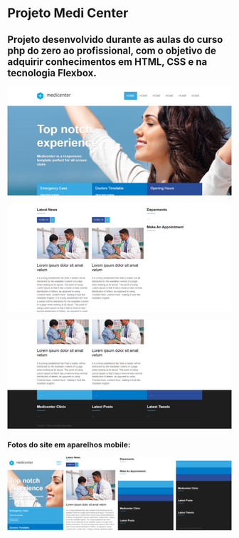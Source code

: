 # Projeto Medi Center
## Projeto desenvolvido durante as aulas do curso php do zero ao profissional, com o objetivo de adquirir conhecimentos em HTML, CSS e na tecnologia Flexbox.

![medi_center](https://github.com/Favero84/projeto-medi-center/blob/master/imagens_projeto/medi_center01.png)

![medi_center](https://github.com/Favero84/projeto-medi-center/blob/master/imagens_projeto/medi_center02.png)

![medi_center](https://github.com/Favero84/projeto-medi-center/blob/master/imagens_projeto/medi_center03.png)

### Fotos do site em aparelhos mobile:

![medi_center](https://github.com/Favero84/projeto-medi-center/blob/master/imagens_projeto/medi_center04.png)
